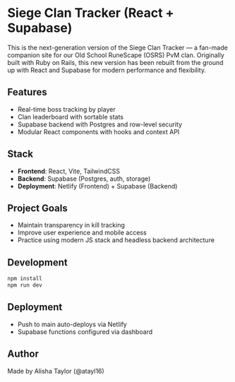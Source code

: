 # Siege Clan Tracker (React + Supabase)

This is the next-generation version of the Siege Clan Tracker — a fan-made companion site for our Old School RuneScape (OSRS) PvM clan. Originally built with Ruby on Rails, this new version has been rebuilt from the ground up with React and Supabase for modern performance and flexibility.

## Features
- Real-time boss tracking by player
- Clan leaderboard with sortable stats
- Supabase backend with Postgres and row-level security
- Modular React components with hooks and context API

## Stack
- **Frontend**: React, Vite, TailwindCSS
- **Backend**: Supabase (Postgres, auth, storage)
- **Deployment**: Netlify (Frontend) + Supabase (Backend)

## Project Goals
- Maintain transparency in kill tracking
- Improve user experience and mobile access
- Practice using modern JS stack and headless backend architecture

## Development
```bash
npm install
npm run dev
```

## Deployment
- Push to main auto-deploys via Netlify
- Supabase functions configured via dashboard

## Author
Made by Alisha Taylor (@atayl16)
```
